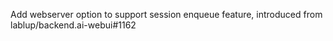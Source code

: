 Add webserver option to support session enqueue feature, introduced from lablup/backend.ai-webui#1162